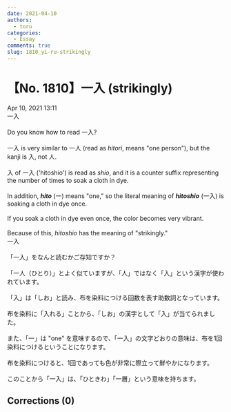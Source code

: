 ```yaml
---
date: 2021-04-10
authors:
  - toru
categories:
  - Essay
comments: true
slug: 1810_yi-ru-strikingly
---
```


# 【No. 1810】一入 (strikingly)
<div class="date">Apr 10, 2021 13:11</div>
<div id="post"><div id="body_show_ori">
一入<br/><br/>Do you know how to read 一入?<br/><br/>一入 is very similar to 一人 (read as <em>hitori</em>, means "one person"), but the kanji is 入, not 人.<br/><br/>入 of 一入 ('hitoshio') is read as <em>shio</em>,  and it is a counter suffix representing the number of times to soak a cloth in dye.<br/><br/>In addition, <strong><em>hito</em></strong> (一) means "one," so the literal meaning of <strong><em>hitoshio</em></strong> (一入) is soaking a cloth in dye once.<br/><br/>If you soak a cloth in dye even once, the color becomes very vibrant.<br/><br/>Because of this, <em>hitoshio</em> has the meaning of "strikingly."
</div></div>

<!-- more -->

<div id="post_ja"><div id="body_show_mo">
一入<br/><br/>「一入」をなんと読むかご存知ですか？<br/><br/>「一人（ひとり）」とよく似ていますが、「人」ではなく「入」という漢字が使われています。<br/><br/>「入」は「しお」と読み、布を染料につける回数を表す助数詞となっています。<br/><br/>布を染料に「入れる」ことから、「しお」の漢字として「入」が当てられました。<br/><br/>また、「一」は "one" を意味するので、「一入」の文字どおりの意味は、布を1回染料につけるということになります。<br/><br/>布を染料につけると、1回であっても色が非常に際立って鮮やかになります。<br/><br/>このことから「一入」は、「ひときわ」「一層」という意味を持ちます。
</div></div>

## Corrections (0)
